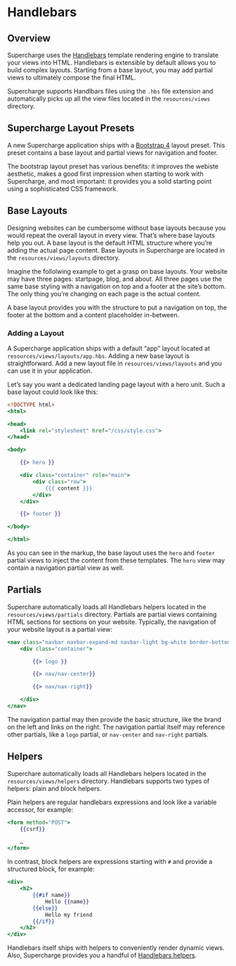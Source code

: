 # Handlebars


## Overview
Supercharge uses the [Handlebars](https://handlebarsjs.com/) template rendering engine to translate your views into HTML. Handlebars is extensible by default allows you to build complex layouts. Starting from a base layout, you may add partial views to ultimately compose the final HTML.

Supercharge supports Handlbars files using the `.hbs` file extension and automatically picks up all the view files located in the `resources/views` directory.


## Supercharge Layout Presets
A new Supercharge application ships with a [Bootstrap 4](https://getbootstrap.com) layout preset. This preset contains a base layout and partial views for navigation and footer.

The bootstrap layout preset has various benefits: it improves the webiste aesthetic, makes a good first impression when starting to work with Supercharge, and most important: it provides you a solid starting point using a sophisticated CSS framework.


## Base Layouts
Designing websites can be cumbersome without base layouts because you would repeat the overall layout in every view. That’s where base layouts help you out. A base layout is the default HTML structure where you’re adding the actual page content. Base layouts in Supercharge are located in the `resources/views/layouts` directory.

Imagine the follolwing example to get a grasp on base layouts. Your website may have three pages: startpage, blog, and about. All three pages use the same base styling with a navigation on top and a footer at the site’s bottom. The only thing you’re changing on each page is the actual content.

A base layout provides you with the structure to put a navigation on top, the footer at the bottom and a content placeholder in-between.


### Adding a Layout
A Supercharge application ships with a default “app” layout located at `resources/views/layouts/app.hbs`. Adding a new base layout is straightforward. Add a new layout file in `resources/views/layouts` and you can use it in your application.

Let’s say you want a dedicated landing page layout with a hero unit. Such a base layout could look like this:

```handlebars
<!DOCTYPE html>
<html>

<head>
    <link rel="stylesheet" href="/css/style.css">
</head>

<body>

    {{> hero }}

    <div class="container" role="main">
        <div class="row">
            {{{ content }}}
        </div>
    </div>

    {{> footer }}

</body>

</html>
```

As you can see in the markup, the base layout uses the `hero` and `footer` partial views to inject the content from these templates. The `hero` view may contain a navigation partial view as well.


## Partials
Superchare automatically loads all Handlebars helpers located in the `resources/views/partials` directory. Partials are partial views containing HTML sections for sections on your website. Typically, the navigation of your website layout is a partial view:

```handlebars
<nav class="navbar navbar-expand-md navbar-light bg-white border-bottom">
    <div class="container">

        {{> logo }}

        {{> nav/nav-center}}

        {{> nav/nav-right}}

    </div>
</nav>
```

The navigation partial may then provide the basic structure, like the brand on the left and links on the right. The navigation partial itself may reference other partials, like a `logo` partial, or `nav-center` and `nav-right` partials.


## Helpers
Superchare automatically loads all Handlebars helpers located in the `resources/views/helpers` directory. Handlebars supports two types of helpers: plain and block helpers.

Plain helpers are regular handlebars expressions and look like a variable accessor, for example:

```handlebars
<form method="POST">
    {{csrf}}

    …
</form>
```

In contrast, block helpers are expressions starting with `#` and provide a structured block, for example:

```handlebars
<div>
    <h2>
        {{#if name}}
            Hello {{name}}
        {{else}}
            Hello my friend
        {{/if}}
    </h2>
</div>
```

Handlebars itself ships with helpers to conveniently render dynamic views. Also, Supercharge provides you a handful of [Handlebars helpers](/docs/{{version}}/handlebars-helpers).

